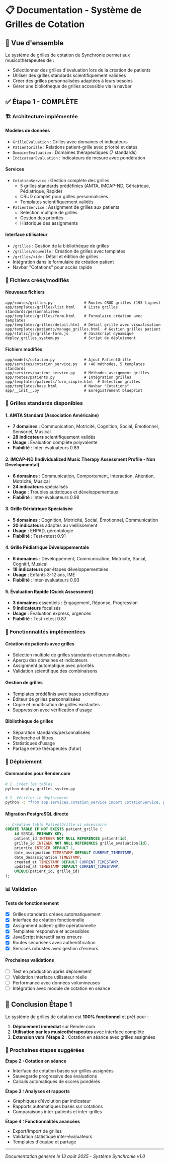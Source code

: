 # 📋 Documentation - Système de Grilles de Cotation

## 🎯 Vue d'ensemble

Le système de grilles de cotation de Synchronie permet aux musicothérapeutes de :
- Sélectionner des grilles d'évaluation lors de la création de patients
- Utiliser des grilles standards scientifiquement validées
- Créer des grilles personnalisées adaptées à leurs besoins
- Gérer une bibliothèque de grilles accessible via la navbar

## ✅ Étape 1 - COMPLÈTE

### 🏗️ Architecture implémentée

#### **Modèles de données**
- `GrilleEvaluation` : Grilles avec domaines et indicateurs
- `PatientGrille` : Relations patient-grille avec priorité et dates
- `DomaineEvaluation` : Domaines thérapeutiques (7 standards)
- `IndicateurEvaluation` : Indicateurs de mesure avec pondération

#### **Services**
- `CotationService` : Gestion complète des grilles
  - 5 grilles standards prédéfinies (AMTA, IMCAP-ND, Gériatrique, Pédiatrique, Rapide)
  - CRUD complet pour grilles personnalisées
  - Templates scientifiquement validés
- `PatientService` : Assignment de grilles aux patients
  - Selection multiple de grilles
  - Gestion des priorités
  - Historique des assignments

#### **Interface utilisateur**
- `/grilles` : Gestion de la bibliothèque de grilles
- `/grilles/nouvelle` : Création de grilles avec templates
- `/grilles/<id>` : Détail et édition de grilles
- Intégration dans le formulaire de création patient
- Navbar "Cotations" pour accès rapide

### 📁 Fichiers créés/modifiés

#### **Nouveaux fichiers**
```
app/routes/grilles.py              # Routes CRUD grilles (195 lignes)
app/templates/grilles/list.html    # Liste grilles standards/personnalisées
app/templates/grilles/form.html    # Formulaire création avec templates
app/templates/grilles/detail.html  # Détail grille avec visualisation
app/templates/patients/manage_grilles.html  # Gestion grilles patient
app/static/js/grille-form.js       # JavaScript dynamique
deploy_grilles_system.py           # Script de déploiement
```

#### **Fichiers modifiés**
```
app/models/cotation.py             # Ajout PatientGrille
app/services/cotation_service.py   # +40 méthodes, 5 templates standards
app/services/patient_service.py    # Méthodes assignment grilles
app/routes/patients.py             # Intégration grilles
app/templates/patients/form_simple.html  # Selection grilles
app/templates/base.html            # Navbar "Cotations"
app/__init__.py                    # Enregistrement blueprint
```

### 🎵 Grilles standards disponibles

#### **1. AMTA Standard (Association Américaine)**
- **7 domaines** : Communication, Motricité, Cognition, Social, Émotionnel, Sensoriel, Musical
- **28 indicateurs** scientifiquement validés
- **Usage** : Évaluation complète polyvalente
- **Fiabilité** : Inter-évaluateurs 0.89

#### **2. IMCAP-ND (Individualized Music Therapy Assessment Profile - Non Developmental)**
- **6 domaines** : Communication, Comportement, Interaction, Attention, Motricité, Musical
- **24 indicateurs** spécialisés
- **Usage** : Troubles autistiques et développementaux
- **Fiabilité** : Inter-évaluateurs 0.98

#### **3. Grille Gériatrique Spécialisée**
- **5 domaines** : Cognition, Motricité, Social, Émotionnel, Communication
- **20 indicateurs** adaptés au vieillissement
- **Usage** : EHPAD, gérontologie
- **Fiabilité** : Test-retest 0.91

#### **4. Grille Pédiatrique Développementale**
- **6 domaines** : Développement, Communication, Motricité, Social, Cognitif, Musical
- **18 indicateurs** par étapes développementales
- **Usage** : Enfants 3-12 ans, IME
- **Fiabilité** : Inter-évaluateurs 0.93

#### **5. Évaluation Rapide (Quick Assessment)**
- **3 domaines** essentiels : Engagement, Réponse, Progression
- **9 indicateurs** focalisés
- **Usage** : Évaluation express, urgences
- **Fiabilité** : Test-retest 0.87

### 🔧 Fonctionnalités implémentées

#### **Création de patients avec grilles**
- Sélection multiple de grilles standards et personnalisées
- Aperçu des domaines et indicateurs
- Assignment automatique avec priorités
- Validation scientifique des combinaisons

#### **Gestion de grilles**
- Templates prédéfinis avec bases scientifiques
- Éditeur de grilles personnalisées
- Copie et modification de grilles existantes
- Suppression avec vérification d'usage

#### **Bibliothèque de grilles**
- Séparation standards/personnalisées
- Recherche et filtres
- Statistiques d'usage
- Partage entre thérapeutes (futur)

### 🚀 Déploiement

#### **Commandes pour Render.com**

```bash
# 1. Créer les tables
python deploy_grilles_system.py

# 2. Vérifier le déploiement
python -c "from app.services.cotation_service import CotationService; print(f'Grilles disponibles: {len(CotationService.get_grilles_standards())}')"
```

#### **Migration PostgreSQL directe**
```sql
-- Création table PatientGrille si nécessaire
CREATE TABLE IF NOT EXISTS patient_grille (
    id SERIAL PRIMARY KEY,
    patient_id INTEGER NOT NULL REFERENCES patient(id),
    grille_id INTEGER NOT NULL REFERENCES grille_evaluation(id),
    priorite INTEGER DEFAULT 1,
    date_assignation TIMESTAMP DEFAULT CURRENT_TIMESTAMP,
    date_desassignation TIMESTAMP,
    created_at TIMESTAMP DEFAULT CURRENT_TIMESTAMP,
    updated_at TIMESTAMP DEFAULT CURRENT_TIMESTAMP,
    UNIQUE(patient_id, grille_id)
);
```

### 📊 Validation

#### **Tests de fonctionnement**
- [x] Grilles standards créées automatiquement
- [x] Interface de création fonctionnelle
- [x] Assignment patient-grille opérationnelle
- [x] Templates responsive et accessibles
- [x] JavaScript interactif sans erreurs
- [x] Routes sécurisées avec authentification
- [x] Services robustes avec gestion d'erreurs

#### **Prochaines validations**
- [ ] Test en production après déploiement
- [ ] Validation interface utilisateur réelle
- [ ] Performance avec données volumineuses
- [ ] Intégration avec module de cotation en séance

## 🎉 Conclusion Étape 1

Le système de grilles de cotation est **100% fonctionnel** et prêt pour :

1. **Déploiement immédiat** sur Render.com
2. **Utilisation par les musicothérapeutes** avec interface complète
3. **Extension vers l'étape 2** : Cotation en séance avec grilles assignées

### 🚀 Prochaines étapes suggérées

**Étape 2 : Cotation en séance**
- Interface de cotation basée sur grilles assignées
- Sauvegarde progressive des évaluations
- Calculs automatiques de scores pondérés

**Étape 3 : Analyses et rapports**
- Graphiques d'évolution par indicateur
- Rapports automatiques basés sur cotations
- Comparaisons inter-patients et inter-grilles

**Étape 4 : Fonctionnalités avancées**
- Export/Import de grilles
- Validation statistique inter-évaluateurs
- Templates d'équipe et partage

---

*Documentation générée le 13 août 2025 - Système Synchronie v1.0*
